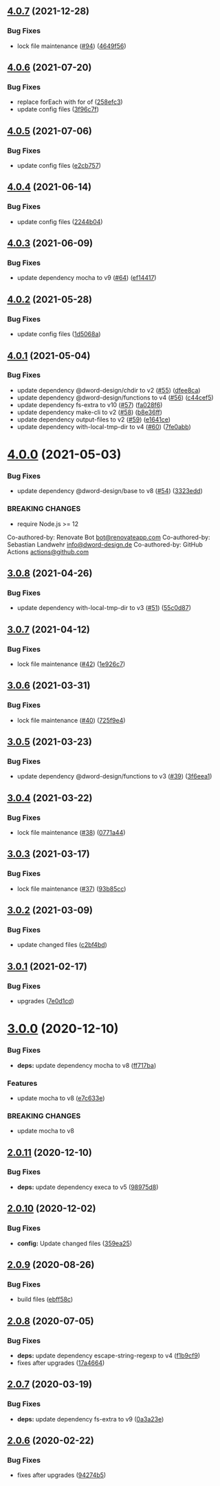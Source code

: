## [4.0.7](https://github.com/dword-design/mocha-per-file/compare/v4.0.6...v4.0.7) (2021-12-28)


### Bug Fixes

* lock file maintenance ([#94](https://github.com/dword-design/mocha-per-file/issues/94)) ([4649f56](https://github.com/dword-design/mocha-per-file/commit/4649f5665cca930759d61da049044547d55a0046))

## [4.0.6](https://github.com/dword-design/mocha-per-file/compare/v4.0.5...v4.0.6) (2021-07-20)


### Bug Fixes

* replace forEach with for of ([258efc3](https://github.com/dword-design/mocha-per-file/commit/258efc3bb2540cee7792bb9552af6e2c528d4ba6))
* update config files ([3f96c7f](https://github.com/dword-design/mocha-per-file/commit/3f96c7f8d729b8c48bdacfb5d7386027b958af26))

## [4.0.5](https://github.com/dword-design/mocha-per-file/compare/v4.0.4...v4.0.5) (2021-07-06)


### Bug Fixes

* update config files ([e2cb757](https://github.com/dword-design/mocha-per-file/commit/e2cb75745bd5514aaac18e0250d96386e74ef6b8))

## [4.0.4](https://github.com/dword-design/mocha-per-file/compare/v4.0.3...v4.0.4) (2021-06-14)


### Bug Fixes

* update config files ([2244b04](https://github.com/dword-design/mocha-per-file/commit/2244b04eb13f6bbc2a99f2f4811ee2f15e039c03))

## [4.0.3](https://github.com/dword-design/mocha-per-file/compare/v4.0.2...v4.0.3) (2021-06-09)


### Bug Fixes

* update dependency mocha to v9 ([#64](https://github.com/dword-design/mocha-per-file/issues/64)) ([ef14417](https://github.com/dword-design/mocha-per-file/commit/ef144177e9aa5823f170c3c8f6024b6babe7c0ce))

## [4.0.2](https://github.com/dword-design/mocha-per-file/compare/v4.0.1...v4.0.2) (2021-05-28)


### Bug Fixes

* update config files ([1d5068a](https://github.com/dword-design/mocha-per-file/commit/1d5068ab8a0a1f5d3bba62a6153aff7454093c98))

## [4.0.1](https://github.com/dword-design/mocha-per-file/compare/v4.0.0...v4.0.1) (2021-05-04)


### Bug Fixes

* update dependency @dword-design/chdir to v2 ([#55](https://github.com/dword-design/mocha-per-file/issues/55)) ([dfee8ca](https://github.com/dword-design/mocha-per-file/commit/dfee8caa31c053f25d130ab3254338724eedf40c))
* update dependency @dword-design/functions to v4 ([#56](https://github.com/dword-design/mocha-per-file/issues/56)) ([c44cef5](https://github.com/dword-design/mocha-per-file/commit/c44cef5c61d035cb5873688cc2fef7efd1fab44b))
* update dependency fs-extra to v10 ([#57](https://github.com/dword-design/mocha-per-file/issues/57)) ([fa028f6](https://github.com/dword-design/mocha-per-file/commit/fa028f65ec20957c84e3c4bd4dfc7e85e5b1ae8f))
* update dependency make-cli to v2 ([#58](https://github.com/dword-design/mocha-per-file/issues/58)) ([b8e36ff](https://github.com/dword-design/mocha-per-file/commit/b8e36ff4c6813366fd2eba07d8502b39fa10ca94))
* update dependency output-files to v2 ([#59](https://github.com/dword-design/mocha-per-file/issues/59)) ([e1641ce](https://github.com/dword-design/mocha-per-file/commit/e1641cebdf93f72ba4d137b6f7a4ab068ad8176c))
* update dependency with-local-tmp-dir to v4 ([#60](https://github.com/dword-design/mocha-per-file/issues/60)) ([7fe0abb](https://github.com/dword-design/mocha-per-file/commit/7fe0abb7a21c543ad2de4b0ffaba7731edf9aea7))

# [4.0.0](https://github.com/dword-design/mocha-per-file/compare/v3.0.8...v4.0.0) (2021-05-03)


### Bug Fixes

* update dependency @dword-design/base to v8 ([#54](https://github.com/dword-design/mocha-per-file/issues/54)) ([3323edd](https://github.com/dword-design/mocha-per-file/commit/3323edd8f4affbd9a4f9b02c1ec1d718a48c9aea))


### BREAKING CHANGES

* require Node.js >= 12

Co-authored-by: Renovate Bot <bot@renovateapp.com>
Co-authored-by: Sebastian Landwehr <info@dword-design.de>
Co-authored-by: GitHub Actions <actions@github.com>

## [3.0.8](https://github.com/dword-design/mocha-per-file/compare/v3.0.7...v3.0.8) (2021-04-26)


### Bug Fixes

* update dependency with-local-tmp-dir to v3 ([#51](https://github.com/dword-design/mocha-per-file/issues/51)) ([55c0d87](https://github.com/dword-design/mocha-per-file/commit/55c0d87b4e0ff1af2809019afc028a237a232a5b))

## [3.0.7](https://github.com/dword-design/mocha-per-file/compare/v3.0.6...v3.0.7) (2021-04-12)


### Bug Fixes

* lock file maintenance ([#42](https://github.com/dword-design/mocha-per-file/issues/42)) ([1e926c7](https://github.com/dword-design/mocha-per-file/commit/1e926c72f8a15624909d8d4e02e3f11f39304428))

## [3.0.6](https://github.com/dword-design/mocha-per-file/compare/v3.0.5...v3.0.6) (2021-03-31)


### Bug Fixes

* lock file maintenance ([#40](https://github.com/dword-design/mocha-per-file/issues/40)) ([725f9e4](https://github.com/dword-design/mocha-per-file/commit/725f9e4358df501b19171a82bcdd02275a8b195f))

## [3.0.5](https://github.com/dword-design/mocha-per-file/compare/v3.0.4...v3.0.5) (2021-03-23)


### Bug Fixes

* update dependency @dword-design/functions to v3 ([#39](https://github.com/dword-design/mocha-per-file/issues/39)) ([3f6eea1](https://github.com/dword-design/mocha-per-file/commit/3f6eea17b257fc6dac814528608a3cb8d5a60f7c))

## [3.0.4](https://github.com/dword-design/mocha-per-file/compare/v3.0.3...v3.0.4) (2021-03-22)


### Bug Fixes

* lock file maintenance ([#38](https://github.com/dword-design/mocha-per-file/issues/38)) ([0771a44](https://github.com/dword-design/mocha-per-file/commit/0771a441b21ab7eb1e8a236fd7af070fd2b71840))

## [3.0.3](https://github.com/dword-design/mocha-per-file/compare/v3.0.2...v3.0.3) (2021-03-17)


### Bug Fixes

* lock file maintenance ([#37](https://github.com/dword-design/mocha-per-file/issues/37)) ([93b85cc](https://github.com/dword-design/mocha-per-file/commit/93b85ccbf29f27e400f0b741c862be6086b15e25))

## [3.0.2](https://github.com/dword-design/mocha-per-file/compare/v3.0.1...v3.0.2) (2021-03-09)


### Bug Fixes

* update changed files ([c2bf4bd](https://github.com/dword-design/mocha-per-file/commit/c2bf4bdec1e6b5f07f3d59d42844655fa6b02c18))

## [3.0.1](https://github.com/dword-design/mocha-per-file/compare/v3.0.0...v3.0.1) (2021-02-17)


### Bug Fixes

* upgrades ([7e0d1cd](https://github.com/dword-design/mocha-per-file/commit/7e0d1cdbed5ba31eb8632e8cfea8e88062b34ff2))

# [3.0.0](https://github.com/dword-design/mocha-per-file/compare/v2.0.11...v3.0.0) (2020-12-10)


### Bug Fixes

* **deps:** update dependency mocha to v8 ([ff717ba](https://github.com/dword-design/mocha-per-file/commit/ff717baf15712b7da454606f2a5d02d9efc496a4))


### Features

* update mocha to v8 ([e7c633e](https://github.com/dword-design/mocha-per-file/commit/e7c633e8797aa5644303eb171b3ea5ce020c9e2b))


### BREAKING CHANGES

* update mocha to v8

## [2.0.11](https://github.com/dword-design/mocha-per-file/compare/v2.0.10...v2.0.11) (2020-12-10)


### Bug Fixes

* **deps:** update dependency execa to v5 ([98975d8](https://github.com/dword-design/mocha-per-file/commit/98975d84e3439bbc259b1da89fc2fffa4558bc1c))

## [2.0.10](https://github.com/dword-design/mocha-per-file/compare/v2.0.9...v2.0.10) (2020-12-02)


### Bug Fixes

* **config:** Update changed files ([359ea25](https://github.com/dword-design/mocha-per-file/commit/359ea25e564527bcfbe3159cd53ebcb7c55f8545))

## [2.0.9](https://github.com/dword-design/mocha-per-file/compare/v2.0.8...v2.0.9) (2020-08-26)


### Bug Fixes

* build files ([ebff58c](https://github.com/dword-design/mocha-per-file/commit/ebff58c602e024b7418582d56b760a346381d6b7))

## [2.0.8](https://github.com/dword-design/mocha-per-file/compare/v2.0.7...v2.0.8) (2020-07-05)


### Bug Fixes

* **deps:** update dependency escape-string-regexp to v4 ([f1b9cf9](https://github.com/dword-design/mocha-per-file/commit/f1b9cf9e34df61c04f2d5a9ea85964246dc363cc))
* fixes after upgrades ([17a4664](https://github.com/dword-design/mocha-per-file/commit/17a4664a99c2c02c9c2bf4bcc83c75d66aa52465))

## [2.0.7](https://github.com/dword-design/mocha-per-file/compare/v2.0.6...v2.0.7) (2020-03-19)


### Bug Fixes

* **deps:** update dependency fs-extra to v9 ([0a3a23e](https://github.com/dword-design/mocha-per-file/commit/0a3a23e796620667aff84974f83e35ce821fd8ec))

## [2.0.6](https://github.com/dword-design/mocha-per-file/compare/v2.0.5...v2.0.6) (2020-02-22)


### Bug Fixes

* fixes after upgrades ([94274b5](https://github.com/dword-design/mocha-per-file/commit/94274b5675f82633ddd22c24871d53910b5e6de5))
